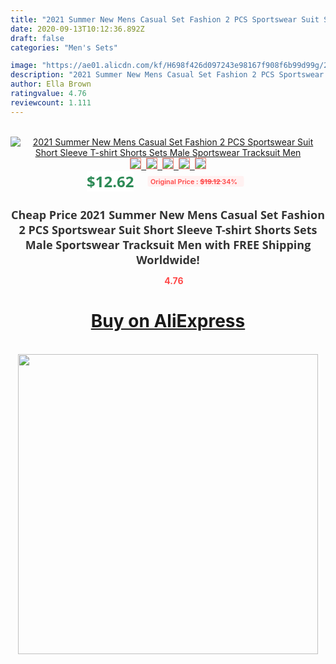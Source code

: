 ```yaml
---
title: "2021 Summer New Mens Casual Set Fashion 2 PCS Sportswear Suit Short Sleeve T-shirt Shorts Sets Male Sportswear Tracksuit Men"
date: 2020-09-13T10:12:36.892Z
draft: false
categories: "Men's Sets"

image: "https://ae01.alicdn.com/kf/H698f426d097243e98167f908f6b99d99g/2021-Summer-New-Mens-Casual-Set-Fashion-2-PCS-Sportswear-Suit-Short-Sleeve-T-shirt-Shorts.jpg"
description: "2021 Summer New Mens Casual Set Fashion 2 PCS Sportswear Suit Short Sleeve T-shirt Shorts Sets Male Sportswear Tracksuit Men"
author: Ella Brown
ratingvalue: 4.76
reviewcount: 1.111
---
```

<br>
<div style="text-align: center;">
<a href="https://s.click.aliexpress.com/e/_AkCnNb" target="_blank" rel="nofollow noopener noreferrer"><img alt="2021 Summer New Mens Casual Set Fashion 2 PCS Sportswear Suit Short Sleeve T-shirt Shorts Sets Male Sportswear Tracksuit Men" class="magnifier-image" src="https://ae01.alicdn.com/kf/H698f426d097243e98167f908f6b99d99g/2021-Summer-New-Mens-Casual-Set-Fashion-2-PCS-Sportswear-Suit-Short-Sleeve-T-shirt-Shorts.jpg_640x640.jpg">
<br>
<img style="border:1px solid salmon" src="https://ae01.alicdn.com/kf/H698f426d097243e98167f908f6b99d99g/2021-Summer-New-Mens-Casual-Set-Fashion-2-PCS-Sportswear-Suit-Short-Sleeve-T-shirt-Shorts.jpg_120x120.jpg">&nbsp;&nbsp;<img style="border:1px solid salmon" src="https://ae01.alicdn.com/kf/H914b83c14e3f471b95207da2c59c54136/2021-Summer-New-Mens-Casual-Set-Fashion-2-PCS-Sportswear-Suit-Short-Sleeve-T-shirt-Shorts.jpg_120x120.jpg">&nbsp;&nbsp;<img style="border:1px solid salmon" src="https://ae01.alicdn.com/kf/H3bd85f56546d4966843bdc4e6a8779c7h/2021-Summer-New-Mens-Casual-Set-Fashion-2-PCS-Sportswear-Suit-Short-Sleeve-T-shirt-Shorts.jpg_120x120.jpg">&nbsp;&nbsp;<img style="border:1px solid salmon" src="https://ae01.alicdn.com/kf/H52d0e9905acd4505abbd4ffc81546240U/2021-Summer-New-Mens-Casual-Set-Fashion-2-PCS-Sportswear-Suit-Short-Sleeve-T-shirt-Shorts.jpg_120x120.jpg">&nbsp;&nbsp;<img style="border:1px solid salmon" src="https://ae01.alicdn.com/kf/H16996a9ff0494858867edda26c46f608x/2021-Summer-New-Mens-Casual-Set-Fashion-2-PCS-Sportswear-Suit-Short-Sleeve-T-shirt-Shorts.jpg_120x120.jpg"></a></div><br0>
<div style="text-align: center;"><span style="background-color: white; border: 0px; box-sizing: border-box; color: seagreen; display: inline-block; font-family: &quot;open sans&quot; , &quot;arial&quot; , &quot;helvetica&quot; , sans-serif , &quot;heiti&quot;; font-size: 24px; font-stretch: inherit; font-weight: 700; line-height: inherit; margin: 0px 10px 0px 0px; padding: 0px; vertical-align: middle;">$12.62 </span>
<span style="background: rgb(255 , 241 , 241); border-radius: 3px; border: 0px; box-sizing: border-box; color: #ff4747; display: inline-block; font-family: inherit; font-size: 12px; font-stretch: inherit; font-style: inherit; font-variant: inherit; font-weight: 600; line-height: inherit; margin: 0px; padding: 2px 5px; transform: scale(0.9); vertical-align: middle;">Original Price : <b style="text-decoration: line-through;">$19.12 </b> 34%&nbsp;&nbsp;</span></div>
<h1 style="color: #333333; display: inline-block; font-family: &quot;open sans&quot; , &quot;arial&quot; , &quot;helvetica&quot; , sans-serif , &quot;heiti&quot;; font-size: 18px; font-stretch: inherit; font-weight: 700; text-align: center;">Cheap Price 2021 Summer New Mens Casual Set Fashion 2 PCS Sportswear Suit Short Sleeve T-shirt Shorts Sets Male Sportswear Tracksuit Men with FREE Shipping Worldwide!</h1>
<div style="color: #ff4747; text-align: center;">
<img src="https://4.bp.blogspot.com/-M0ZcTcb-5uY/XleCXlxnR4I/AAAAAAAAAEc/OrjgMkXV1oMQFaCRZj5HQwOCBcu3w1FegCPcBGAYYCw/s1600/star.png" style="height: 15px;">&nbsp;<b>4.76</b></div>
<div class="button_cont" align="center"><a class="buynow_a" href="https://s.click.aliexpress.com/e/_AkCnNb" target="_blank" rel="nofollow noopener noreferrer"><H1>Buy on AliExpress</H1></a></div><br>
<div class="separator" style="clear: both; text-align: center;">
<img src="https://lh3.googleusercontent.com/-pTy5HemUv9M/XlePHvY0dAI/AAAAAAAAAE4/0nX5iRUoIWY8eMW9Dpxeirr157OZliDIgCLcBGAsYHQ/s1600/badge.gif" width="480">
</div>
